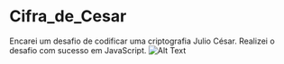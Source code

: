 # Cifra_de_Cesar
Encarei um desafio de codificar uma criptografia Julio César. Realizei o desafio com sucesso em JavaScript.
![Alt Text](https://giphy.com/gifs/ejyVwcZL7Ml4WKt6QH/html5)
